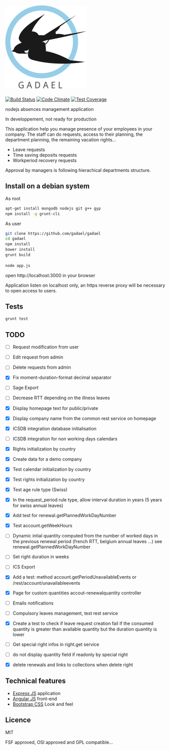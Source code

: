 # ![Gadael](public/images/logoText256.png)

[![Build Status](https://travis-ci.org/gadael/gadael.svg)](https://travis-ci.org/gadael/gadael)
[![Code Climate](https://codeclimate.com/github/gadael/gadael/badges/gpa.svg)](https://codeclimate.com/github/gadael/gadael)
[![Test Coverage](https://codeclimate.com/github/gadael/gadael/badges/coverage.svg)](https://codeclimate.com/github/gadael/gadael/coverage)

nodejs absences management application

In developpement, not ready for production




This application help you manage presence of your employees in your company. The staff can do requests, access to their planning, the department planning, the remaining vacation rights...

* Leave requests
* Time saving deposits requests
* Workperiod recovery requests

Approval by managers is following hierachical departments structure.


## Install on a debian system

As root

```bash
apt-get install mongodb nodejs git g++ gyp
npm install -g grunt-cli
```

As user

```bash
git clone https://github.com/gadael/gadael
cd gadael
npm install
bower install
grunt build

node app.js
```

open http://localhost:3000 in your browser

Application listen on localhost only, an https reverse proxy will be necessary to open access to users.


## Tests

```bash
grunt test
```

## TODO

- [ ] Request modification from user
- [ ] Edit request from admin
- [ ] Delete requests from admin
- [x] Fix moment-duration-format decimal separator
- [ ] Sage Export
- [ ] Decrease RTT depending on the illness leaves
- [x] Display homepage text for public/private
- [x] Display company name from the common rest service on homepage
- [x] ICSDB integration database initialisation
- [ ] ICSDB integration for non working days calendars
- [x] Rights initialization by country
- [x] Create data for a demo company
- [x] Test calendar initialization by country
- [x] Test rights initialization by country
- [x] Test age rule type (Swiss)
- [x] In the request_period rule type, allow interval duration in years (5 years for swiss annual leaves)
- [x] Add test for renewal.getPlannedWorkDayNumber
- [x] Test account.getWeekHours
- [ ] Dynamic intial quantity computed from the number of worked days in the previous renewal period (french RTT, belgium annual leaves ...) see renewal.getPlannedWorkDayNumber
- [ ] Set right duration in weeks
- [ ] ICS Export
- [x] Add a test: method account.getPeriodUnavailableEvents or /rest/account/unavailableevents
- [x] Page for custom quantities accout-renewalquantity controller
- [ ] Emails notifications
- [ ] Compulsory leaves management, test rest service
- [x] Create a test to check if leave request creation fail if the consumed quantity is greater than available quantity but the duration quantity is lower
- [ ] Get special right infos in right.get service
- [ ] do not display quantity field if readonly by special right
- [x] delete renewals and links to collections when delete right


## Technical features

* [Express JS](http://expressjs.com/) application
* [Angular JS](https://angularjs.org/) front-end
* [Bootstrap CSS](http://getbootstrap.com/) Look and feel



## Licence

MIT

FSF approved, OSI approved and GPL compatible...
